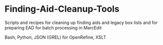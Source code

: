 # Finding-Aid-Cleanup-Tools
Scripts and recipes for cleaning up finding aids and legacy box lists and for preparing EAD for batch processing in MarcEdit

Bash, Python, JSON (GREL) for OpenRefine, XSLT
